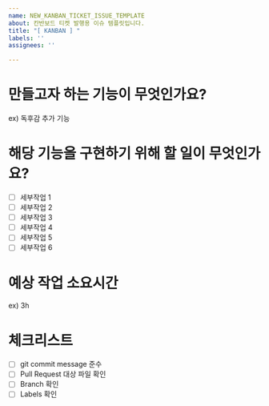 ```yaml
---
name: NEW_KANBAN_TICKET_ISSUE_TEMPLATE
about: 칸반보드 티켓 발행용 이슈 템플릿입니다.
title: "[ KANBAN ] "
labels: ''
assignees: ''

---
```


# 만들고자 하는 기능이 무엇인가요?

ex) 독후감 추가 기능

# 해당 기능을 구현하기 위해 할 일이 무엇인가요?

- [ ] 세부작업 1
- [ ] 세부작업 2
- [ ] 세부작업 3
- [ ] 세부작업 4
- [ ] 세부작업 5
- [ ] 세부작업 6

# 예상 작업 소요시간

ex) 3h

# 체크리스트

- [ ] git commit message 준수
- [ ] Pull Request 대상 파일 확인
- [ ] Branch 확인
- [ ] Labels 확인
